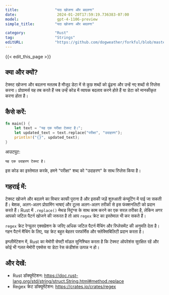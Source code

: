 ```yaml
---
title:                "पाठ खोजना और बदलना"
date:                  2024-01-20T17:59:19.736383-07:00
model:                 gpt-4-1106-preview
simple_title:         "पाठ खोजना और बदलना"

category:             "Rust"
tag:                  "Strings"
editURL:              "https://github.com/dogweather/forkful/blob/master/content/hi/rust/searching-and-replacing-text.md"
---
```


{{< edit_this_page >}}

## क्या और क्यों?

टेक्स्ट खोजना और बदलना मतलब है मौजूद डेटा में से कुछ शब्दों को ढूंढना और उन्हें नए शब्दों से रिप्लेस करना। प्रोग्रामर्स यह तब करते हैं जब उन्हें कोड में व्यापक बदलाव करने होते हैं या डेटा को मानकीकृत करना होता है।

## कैसे करें:

```Rust
fn main() {
    let text = "यह एक परीक्षा टेक्स्ट है।";
    let updated_text = text.replace("परीक्षा", "उदाहरण");
    println!("{}", updated_text);
}
```

आउटपुट:

```
यह एक उदाहरण टेक्स्ट है।
```

इस कोड का इस्तेमाल करके, हमने "परीक्षा" शब्द को "उदाहरण" के साथ रिप्लेस किया है।

## गहराई में:

टेक्स्ट खोजने और बदलने का विचार काफी पुराना है और इसकी जड़ें शुरुआती कंप्यूटिंग में पाई जा सकती हैं। बेशक, अलग-अलग प्रोग्रामिंग भाषाएं और टूल्स अलग-अलग तरीकों से इस फंक्शनलिटी को प्रदान करते हैं। Rust में `.replace()` मेथड स्ट्रिंग्स के साथ काम करने का एक सरल तरीका है, लेकिन अगर आपको जटिल पैटर्न खोजने की जरूरत है तो आप `regex` क्रेट का इस्तेमाल भी कर सकते हैं।

`regex` क्रेट रेग्युलर एक्सप्रेशन के जरिए अधिक जटिल पैटर्न मैचिंग और रिप्लेसमेंट की अनुमति देता है। गहन पैटर्न मैचिंग के लिए, यह क्रेट बहुत बेहतर परफॉर्मेंस और फ्लेक्सिबिलिटी प्रदान करता है।

इम्प्लीमेंटेशन में, Rust का मेमोरी सेफ्टी मॉडल सुनिश्चित करता है कि टेक्स्ट ऑपरेशंस सुरक्षित रहें और कोई भी गलत मेमोरी एक्सेस या डेटा रेस कंडीशंस उत्पन्न न हो।

## और देखें:

- Rust डॉक्यूमेंटेशन: https://doc.rust-lang.org/std/string/struct.String.html#method.replace
- Regex क्रेट डॉक्यूमेंटेशन: https://crates.io/crates/regex
